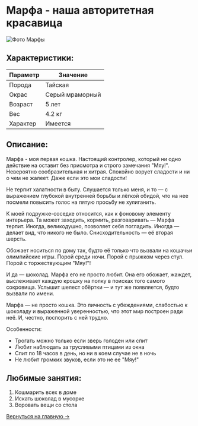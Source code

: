 # Марфа - наша авторитетная красавица

![Фото Марфы](https://example.com/marfa.jpg)

## Характеристики:
| Параметр      | Значение      |
|--------------|----------------|
| Порода       | Тайская        |
| Окрас        | Серый мраморный|
| Возраст      | 5 лет          |
| Вес          | 4.2 кг         |
| Характер     | Имеется        |

## Описание:
Марфа - моя первая кошка. Настоящий контролер, который ни одно действие на оставит без присмотра и строго замечания "Мяу!". Невероятно сообразительная и хитрая. Спокойно ворует сладости и ни о чем не жалеет. Даже если это мои сладости! 

Не терпит халатности в быту. Слушается только меня, и то — с выражением глубокой внутренней борьбы и лёгкой обидой, что на нее посмели повысить голос на пятую просьбу не хулиганить. 

К моей подружке-соседке относится, как к фоновому элементу интерьера. Та может заходить, кормить, разговаривать — Марфа терпит. Иногда, великодушно, позволяет себя погладить. Иногда — делает вид, что никого не было. Снисходительность — её вторая шерсть.

Обожает носиться по дому так, будто её только что вызвали на кошачьи олимпийские игры. Порой среди ночи. Порой с прыжком через стул. Порой с торжествующим "Мяу!"!

И да — шоколад.
Марфа его не просто любит. Она его обожает, жаждет, выслеживает каждую крошку на полку в поисках того самого сокровища. Услышит шелест обёртки — и тут же появляется, будто вызвали по имени. 

Марфа — не просто кошка. Это личность с убеждениями, слабостью к шоколаду и выраженной уверенностью, что этот мир построен ради неё. И, честно, поспорить с ней трудно.

Особенности:
- Трогать можно только если зверь голоден или спит
- Любит наблюдать за трусливыми птицами из окна
- Спит по 18 часов в день, но ни в коем случае не в ночь
- Не любит громких звуков, если это не ее "Мяу!"

## Любимые занятия:
1. Кошмарить всех в доме
2. Искать шоколад в мусорке
3. Воровать вещи со стола

[Вернуться на главную →](/index.md)